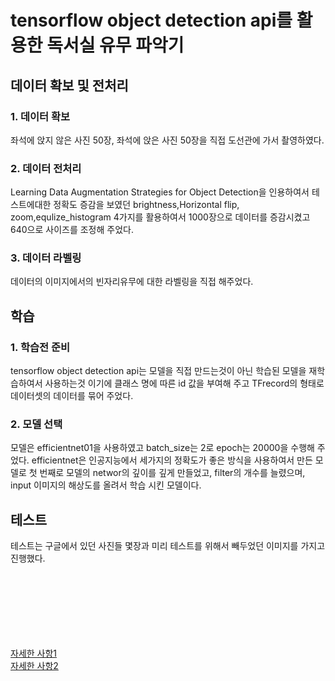 # tensorflow object detection api를 활용한 독서실 유무 파악기

## 데이터 확보 및 전처리
### 1. 데이터 확보
좌석에 앉지 않은 사진 50장, 좌석에 앉은 사진 50장을 직접 도선관에 가서 촬영하였다.

### 2. 데이터 전처리
 Learning Data Augmentation Strategies for Object Detection을 인용하여서 테스트에대한 정확도 증감을 보였던 brightness,Horizontal flip, zoom,equlize_histogram 4가지를 활용하여서 1000장으로 데이터를 증감시켰고 640으로 사이즈를 조정해 주었다.
 
### 3. 데이터 라벨링
데이터의 이미지에서의 빈자리유무에 대한 라벨링을 직접 해주었다.

## 학습
### 1. 학습전 준비
tensorflow object detection api는 모델을 직접 만드는것이 아닌 학습된 모델을 재학습하여서 사용하는것 이기에 클래스 명에 따른 id 값을 부여해 주고 TFrecord의 형태로 데이터셋의 데이터를 묶어 주었다.

### 2. 모델 선택
모델은 efficientnet01을 사용하였고 batch_size는 2로 epoch는 20000을 수행해 주었다. 
efficientnet은 인공지능에서 세가지의 정확도가 좋은 방식을 사용하여서 만든 모델로 첫 번째로 모델의 networ의 깊이를 깊게 만들었고, filter의 개수를 늘렸으며, input 이미지의 해상도를 올려서 학습 시킨 모델이다.

## 테스트
테스트는 구글에서 있던 사진들 몇장과 미리 테스트를 위해서 빼두었던 이미지를 가지고 진행했다.
<br/>
<br/>
<br/><br/><br/><br/><br/>
##
[자세한 사항1](https://github.com/dongdaejin1998/object_detection_project/blob/main/%EC%9D%B8%EA%B3%B5%EC%A7%80%EB%8A%A5%EB%B0%8F%EC%84%A4%EA%B3%84%20%ED%94%84%EB%A1%9C%EC%A0%9D%ED%8A%B8%20%EB%B3%B4%EA%B3%A0%EC%84%9C.hwp)
<br/>
[자세한 사항2](https://github.com/dongdaejin1998/object_detection_project/blob/main/%EC%9D%B8%EA%B3%B5%EC%A7%80%EB%8A%A5%EB%B0%8F%EC%84%A4%EA%B3%84_%EC%B5%9C%EC%A2%85%EB%B3%B8(%EC%99%84%EC%84%B1).pptx)
